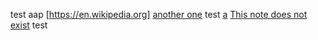 test
aap
[https://en.wikipedia.org]
[another one](https://google.com)
test
[a](a.md)
[This note does not exist](gamer/)
test
